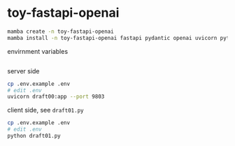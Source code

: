 # toy-fastapi-openai

```bash
mamba create -n toy-fastapi-openai
mamba install -n toy-fastapi-openai fastapi pydantic openai uvicorn python-dotenv
```

envirnment variables

```bash
```

server side

```bash
cp .env.example .env
# edit .env
uvicorn draft00:app --port 9803
```

client side, see `draft01.py`

```bash
cp .env.example .env
# edit .env
python draft01.py
```
